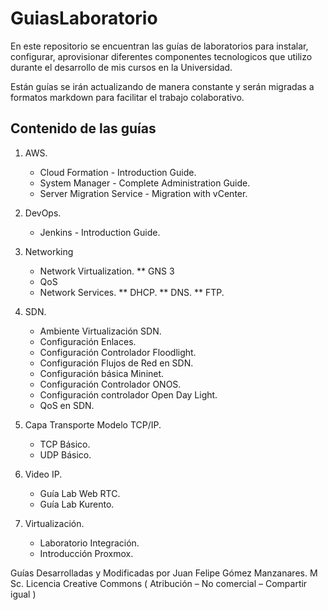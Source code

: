 # GuiasLaboratorio

En este repositorio se encuentran las guías de laboratorios para instalar, configurar, aprovisionar diferentes componentes tecnologicos que utilizo durante el desarrollo de mis cursos en la Universidad.

Están guías se irán actualizando de manera constante y serán migradas a formatos markdown para facilitar el trabajo colaborativo.

## Contenido de las guías

1. AWS.
    * Cloud Formation - Introduction Guide.
    * System Manager - Complete Administration Guide.
    * Server Migration Service - Migration with vCenter.

2. DevOps.
    * Jenkins - Introduction Guide.

3. Networking
    * Network Virtualization.
        ** GNS 3
    * QoS
    * Network Services.
        ** DHCP.
        ** DNS.
        ** FTP.

4. SDN.
    * Ambiente Virtualización SDN.
    * Configuración Enlaces.
    * Configuración Controlador Floodlight.
    * Configuración Flujos de Red en SDN.
    * Configuración básica Mininet.
    * Configuración Controlador ONOS.
    * Configuración controlador Open Day Light.
    * QoS en SDN.

5. Capa Transporte Modelo TCP/IP.
    * TCP Básico.
    * UDP Básico.

6. Video IP.
    * Guía Lab Web RTC.
    * Guía Lab Kurento.

7. Virtualización.
    * Laboratorio Integración.
    * Introducción Proxmox.

Guías Desarrolladas y Modificadas por Juan Felipe Gómez Manzanares. M Sc.
Licencia Creative Commons ( Atribución – No comercial – Compartir igual )
